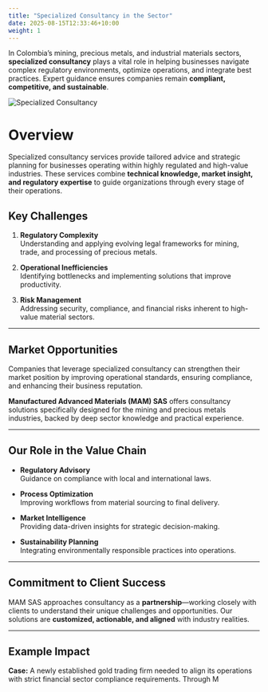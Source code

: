 ```yaml
---
title: "Specialized Consultancy in the Sector"
date: 2025-08-15T12:33:46+10:00
weight: 1
---
```


In Colombia’s mining, precious metals, and industrial materials sectors, 
**specialized consultancy** plays a vital role in helping businesses 
navigate complex regulatory environments, optimize operations, and 
integrate best practices. Expert guidance ensures companies remain 
**compliant, competitive, and sustainable**.

![Specialized Consultancy](/images/specialized-consultancy.jpg)

# Overview

Specialized consultancy services provide tailored advice and strategic 
planning for businesses operating within highly regulated and 
high-value industries. These services combine **technical knowledge, 
market insight, and regulatory expertise** to guide organizations through 
every stage of their operations.

## Key Challenges

1. **Regulatory Complexity**  
   Understanding and applying evolving legal frameworks for mining, trade, 
   and processing of precious metals.

2. **Operational Inefficiencies**  
   Identifying bottlenecks and implementing solutions that improve 
   productivity.

3. **Risk Management**  
   Addressing security, compliance, and financial risks inherent to 
   high-value material sectors.

---

## Market Opportunities

Companies that leverage specialized consultancy can strengthen their 
market position by improving operational standards, ensuring compliance, 
and enhancing their business reputation.  

**Manufactured Advanced Materials (MAM) SAS** offers consultancy 
solutions specifically designed for the mining and precious metals 
industries, backed by deep sector knowledge and practical experience.

---

## Our Role in the Value Chain

- **Regulatory Advisory**  
  Guidance on compliance with local and international laws.

- **Process Optimization**  
  Improving workflows from material sourcing to final delivery.

- **Market Intelligence**  
  Providing data-driven insights for strategic decision-making.

- **Sustainability Planning**  
  Integrating environmentally responsible practices into operations.

---

## Commitment to Client Success

MAM SAS approaches consultancy as a **partnership**—working closely with 
clients to understand their unique challenges and opportunities. Our 
solutions are **customized, actionable, and aligned** with industry 
realities.

---

## Example Impact

**Case:** A newly established gold trading firm needed to align its 
operations with strict financial sector compliance requirements. Through 
M

